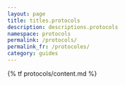 ```yaml
---
layout: page
title: titles.protocols
description: descriptions.protocols
namespace: protocols
permalink: /protocols/
permalink_fr: /protocoles/
category: guides
---
```


{% tf protocols/content.md %}

